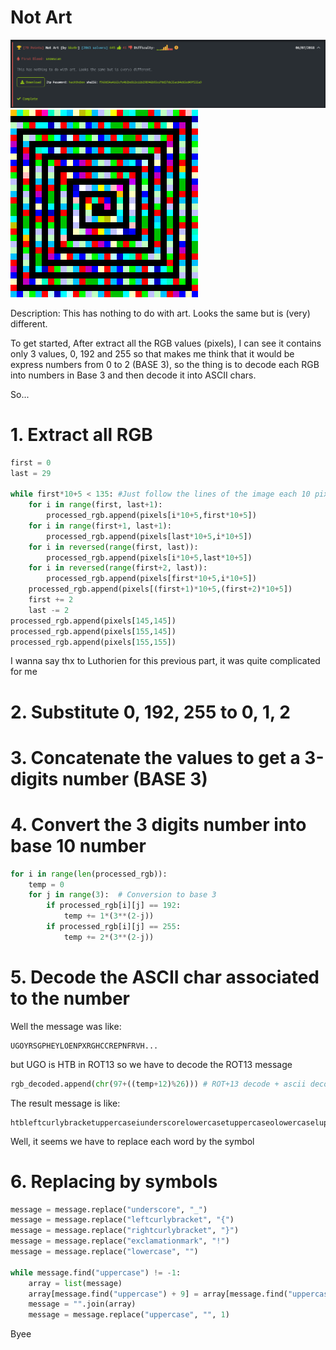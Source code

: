 # Not Art

<img src="images/hackthebox.png">

<img src="images/not_art.png">

Description:
This has nothing to do with art. Looks the same but is (very) different.

To get started, After extract all the RGB values (pixels), I can see it contains only 3 values, 0, 192 and 255 so that makes me think that it would be express numbers from 0 to 2 (BASE 3), so the thing is to decode each RGB into numbers in Base 3 and then decode it into ASCII chars.

So...

# 1. Extract all RGB

```python
first = 0
last = 29

while first*10+5 < 135: #Just follow the lines of the image each 10 pixels (blocks)
    for i in range(first, last+1):
        processed_rgb.append(pixels[i*10+5,first*10+5])
    for i in range(first+1, last+1):
        processed_rgb.append(pixels[last*10+5,i*10+5])
    for i in reversed(range(first, last)):
        processed_rgb.append(pixels[i*10+5,last*10+5])
    for i in reversed(range(first+2, last)):
        processed_rgb.append(pixels[first*10+5,i*10+5])
    processed_rgb.append(pixels[(first+1)*10+5,(first+2)*10+5])
    first += 2
    last -= 2
processed_rgb.append(pixels[145,145])
processed_rgb.append(pixels[155,145])
processed_rgb.append(pixels[155,155])
```

I wanna say thx to Luthorien for this previous part, it was quite complicated for me

# 2. Substitute 0, 192, 255 to 0, 1, 2
# 3. Concatenate the values to get a 3-digits number (BASE 3)
# 4. Convert the 3 digits number into base 10 number

```python
for i in range(len(processed_rgb)):
    temp = 0
    for j in range(3):  # Conversion to base 3
        if processed_rgb[i][j] == 192:
            temp += 1*(3**(2-j))
        if processed_rgb[i][j] == 255:
            temp += 2*(3**(2-j))
```

# 5. Decode the ASCII char associated to the number

Well the message was like: 

```
UGOYRSGPHEYLOENPXRGHCCREPNFRVH...
```

but UGO is HTB in ROT13 so we have to decode the ROT13 message 

```python
rgb_decoded.append(chr(97+((temp+12)%26))) # ROT+13 decode + ascii decode
```

The result message is like:

```
htbleftcurlybracketuppercaseiunderscorelowercasetuppercaseolowercaseluppercase
```

Well, it seems we have to replace each word by the symbol

# 6. Replacing by symbols

```python
message = message.replace("underscore", "_")
message = message.replace("leftcurlybracket", "{")
message = message.replace("rightcurlybracket", "}")
message = message.replace("exclamationmark", "!")
message = message.replace("lowercase", "")

while message.find("uppercase") != -1:
    array = list(message)
    array[message.find("uppercase") + 9] = array[message.find("uppercase") + 9].upper()
    message = "".join(array)
    message = message.replace("uppercase", "", 1)
```

Byee
